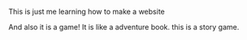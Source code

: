This is just me learning how to make a website

And also it is a game!
It is like a adventure book.
this is a story game.
